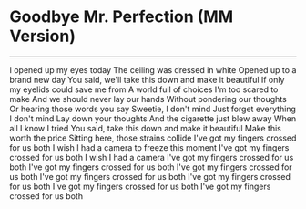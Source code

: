 # Goodbye Mr. Perfection (MM Version)

---

I opened up my eyes today The ceiling was dressed in white Opened up to a brand new day You said, we'll take this down and make it beautiful If only my eyelids could save me from A world full of choices I'm too scared to make And we should never lay our hands Without pondering our thoughts Or hearing those words you say Sweetie, I don't mind Just forget everything I don't mind Lay down your thoughts And the cigarette just blew away When all I know I tried You said, take this down and make it beautiful Make this worth the price Sitting here, those strains collide I've got my fingers crossed for us both I wish I had a camera to freeze this moment I've got my fingers crossed for us both I wish I had a camera I've got my fingers crossed for us both I've got my fingers crossed for us both I've got my fingers crossed for us both I've got my fingers crossed for us both I've got my fingers crossed for us both I've got my fingers crossed for us both I've got my fingers crossed for us both



